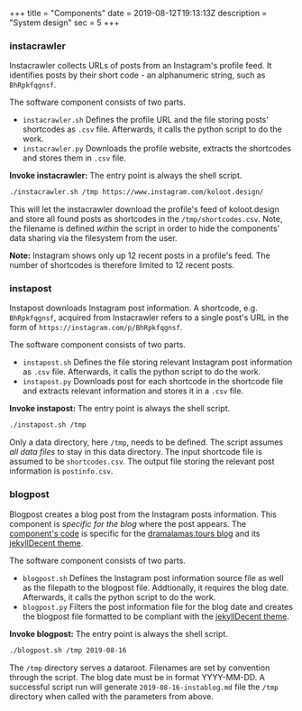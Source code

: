 +++
title = "Components"
date = 2019-08-12T19:13:13Z
description = "System design"
sec = 5
+++

### instacrawler

Instacrawler collects URLs of posts from an Instagram's profile feed. It identifies posts by their short code - an alphanumeric string, such as `BhRpkfqgnsf`.

The software component consists of two parts.

* `instacrawler.sh` Defines the profile URL and the file storing posts' shortcodes as `.csv` file. Afterwards, it calls the python script to do the work.
* `instacrawler.py` Downloads the profile website, extracts the shortcodes and stores them in `.csv` file.

**Invoke instacrawler:** The entry point is always the shell script.

``` bash
./instacrawler.sh /tmp https://www.instagram.com/koloot.design/
```

This will let the instacrawler download the profile's feed of koloot.design and store all found posts as shortcodes in the `/tmp/shortcodes.csv`. Note, the filename is defined _within_ the script in order to hide the components' data sharing via the filesystem from the user.

**Note:** Instagram shows only up 12 recent posts in a profile's feed. The number of shortcodes is therefore limited to 12 recent posts.

### instapost

Instapost downloads Instagram post information. A shortcode, e.g. `BhRpkfqgnsf`, acquired from Instacrawler refers to a single post's URL in the form of `https://instagram.com/p/BhRpkfqgnsf`.


The software component consists of two parts.

* `instapost.sh` Defines the file storing relevant Instagram post information as `.csv` file. Afterwards, it calls the python script to do the work.
* `instapost.py` Downloads post for each shortcode in the shortcode file and extracts relevant information and stores it in a `.csv` file.

**Invoke instapost:** The entry point is always the shell script.

``` bash
./instapost.sh /tmp
```

Only a data directory, here `/tmp`, needs to be defined. The script assumes _all data files_ to stay in this data directory. The input shortcode file is assumed to be `shortcodes.csv`. The output file storing the relevant post information is `postinfo.csv`.


### blogpost

Blogpost creates a blog post from the Instagram posts information. This component is _specific for the blog_ where the post appears. The [component's code](https://github.com/cdeck3r/instablog/blob/master/src/blogpost.py) is specific for the [dramalamas.tours blog](//dramalamas.tours) and its [jekyllDecent theme](https://github.com/jwillmer/jekyllDecent).

The software component consists of two parts.

* `blogpost.sh` Defines the Instagram post information source file as well as the filepath to the blogpost file. Addtionally, it requires the blog date. Afterwards, it calls the python script to do the work.
* `blogpost.py` Filters the post information file for the blog date and creates the blogpost file formatted to be compliant with the [jekyllDecent theme](https://github.com/jwillmer/jekyllDecent).

**Invoke blogpost:** The entry point is always the shell script.
``` bash
./blogpost.sh /tmp 2019-08-16
```

The `/tmp` directory serves a dataroot. Filenames are set by convention through the script. The blog date must be in format YYYY-MM-DD. A successful script run will generate `2019-08-16-instablog.md` file the `/tmp` directory when called with the parameters from above.
